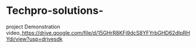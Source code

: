 # Techpro-solutions-
project Demonstration video_https://drive.google.com/file/d/15GHrR8KFj9dcS8YFYrbGHD62dIpRHYdi/view?usp=drivesdk
